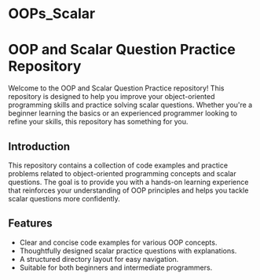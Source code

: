 # OOPs_Scalar
# OOP and Scalar Question Practice Repository

Welcome to the OOP and Scalar Question Practice repository! This repository is designed to help you improve your object-oriented programming skills and practice solving scalar questions. Whether you're a beginner learning the basics or an experienced programmer looking to refine your skills, this repository has something for you.

## Introduction

This repository contains a collection of code examples and practice problems related to object-oriented programming concepts and scalar questions. The goal is to provide you with a hands-on learning experience that reinforces your understanding of OOP principles and helps you tackle scalar questions more confidently.

## Features

- Clear and concise code examples for various OOP concepts.
- Thoughtfully designed scalar practice questions with explanations.
- A structured directory layout for easy navigation.
- Suitable for both beginners and intermediate programmers.

